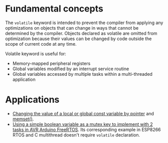 # Fundamental concepts

The ``volatile`` keyword is intended to prevent the compiler from applying any optimizations on objects that can change in ways that cannot be determined by the compiler. Objects declared as volatile are omitted from optimization because their values can be changed by code outside the scope of current code at any time.

Volatile keyword is useful for:

* Memory-mapped peripheral registers
* Global variables modified by an interrupt service routine
* Global variables accessed by multiple tasks within a multi-threaded application

# Applications

* [Changing the value of a local or global const variable by pointer](https://github.com/TranPhucVinh/C/blob/master/Physical%20layer/Memory/Pointer/Implementations.md#change-value-of-a-variable-with-pointer) and [memset()](https://github.com/TranPhucVinh/C/blob/master/Physical%20layer/Memory/API/memset.md#change-const-variable-with-memeset).
* [Using a simple boolean variable as a mutex key to implement with 2 tasks in AVR Arduino FreeRTOS](https://github.com/TranPhucVinh/AVR-Arduino-framework/blob/master/FreeRTOS/Inter-task%20communication/Mutex.md#using-a-simple-boolean-variable-as-a-mutex-key-to-implement-with-2-tasks). Its corresponding example in ESP8266 RTOS and C multithread doesn't require ``volatile`` declaration.
